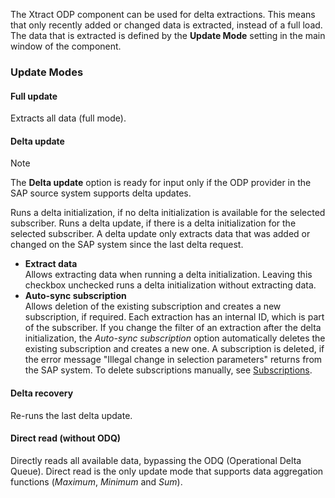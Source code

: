 The Xtract ODP component can be used for delta extractions. This means that only recently added or changed data is extracted, instead of a full load. The data that is extracted is defined by the **Update Mode** setting in the main window of the component.

### Update Modes

#### Full update

Extracts all data (full mode).

#### Delta update

Note

The **Delta update** option is ready for input only if the ODP provider in the SAP source system supports delta updates.

Runs a delta initialization, if no delta initialization is available for the selected subscriber. Runs a delta update, if there is a delta initialization for the selected subscriber. A delta update only extracts data that was added or changed on the SAP system since the last delta request.

- **Extract data**\
  Allows extracting data when running a delta initialization. Leaving this checkbox unchecked runs a delta initialization without extracting data.
- **Auto-sync subscription**\
  Allows deletion of the existing subscription and creates a new subscription, if required. Each extraction has an internal ID, which is part of the subscriber. If you change the filter of an extraction after the delta initialization, the *Auto-sync subscription* option automatically deletes the existing subscription and creates a new one. A subscription is deleted, if the error message "Illegal change in selection parameters" returns from the SAP system. To delete subscriptions manually, see [Subscriptions](../subscriptions/).

#### Delta recovery

Re-runs the last delta update.

#### Direct read (without ODQ)

Directly reads all available data, bypassing the ODQ (Operational Delta Queue). Direct read is the only update mode that supports data aggregation functions (*Maximum*, *Minimum* and *Sum*).
